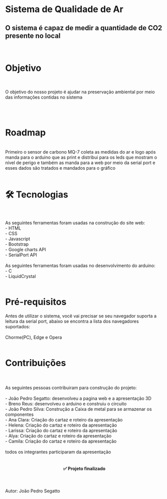# Sistema de Qualidade de Ar
## O sistema é capaz de medir a quantidade de CO2 presente no local
<br>

<h1>Objetivo </h1>
<br>
<p>O objetivo do nosso projeto é ajudar na preservação ambiental por meio das informações contidas no sistema</p>
<br>
<br>

<h1>Roadmap </h1>
<br>
Primeiro o sensor de carbono MQ-7 coleta as medidas do ar e logo após manda para o arduino que as print e distribui para os leds que mostram o nível de perigo e também as manda para a web por meio da serial port e esses dados são tratados e mandados para o gráfico
<br>
<br>
<h1> 🛠 Tecnologias</h1>
<br>
<br>
As seguintes ferramentas foram usadas na construção do site web:
<br>
- HTML
<br>
- CSS
<br>
- Javascript
<br>
- Bootstrap
<br>
- Google charts API
<br>
- SerialPort API
<br>
<br>
As seguintes ferramentas foram usadas no desenvolvimento do arduino:
<br>
- C
<br>
- LiquidCrystal
<br>
<br>
<h1>Pré-requisitos</h1>
Antes de utilizar o sistema, você vai precisar se seu navegador suporta a leitura da serial port, abaixo se encontra a lista dos navegadores suportados:
<br>
<br>
Chorme(PC), Edge e Opera
<br>
<br>
<h1> Contribuições </h1>
<br>
<br>
As seguintes pessoas contribuiram para construção do projeto:
<br>
<br>
- João Pedro Segatto: desenvolveu a pagina web e a apresentação 3D
<br>
- Breno Reus: desenvolveu o arduino e construiu o circuito
<br>
- João Pedro Silva: Construção a Caixa de metal para se armazenar os componentes
<br>
- Ana Clara: Criação do cartaz e roteiro da apresentação
<br>
- Helena: Criação do cartaz e roteiro da apresentação
<br>
- Larissa: Criação do cartaz e roteiro da apresentação
<br>
- Alya: Criação do cartaz e roteiro da apresentação
<br>
- Camila: Criação do cartaz e roteiro da apresentação
<br>
<br>
todos os integrantes participaram da apresentação
<br>
<br>
<h4 align="center"> 
	✅ Projeto finalizado
</h4>
<br>
<br>
Autor: João Pedro Segatto
